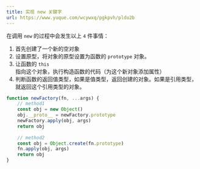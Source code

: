```yaml
---
title: 实现 new 关键字
url: https://www.yuque.com/wcywxq/pgkpvh/pldu2b
---
```


在调用 `new` 的过程中会发生以上 `4` 件事情：

1. 首先创建了一个新的空对象
2. 设置原型，将对象的原型设置为函数的 `prototype` 对象。
3. 让函数的 `this` 指向这个对象，执行构造函数的代码（为这个新对象添加属性）
4. 判断函数的返回值类型，如果是值类型，返回创建的对象。如果是引用类型，就返回这个引用类型的对象。

```javascript
function newFactory(fn, ...args) {
  	// method1
  	const obj = new Object()
    obj.__proto__ = newFactory.prototype
  	newFactory.apply(obj, args)
    return obj
  
  	// method2
    const obj = Object.create(fn.prototype)
    fn.apply(obj, args)
  	return obj
}
```
